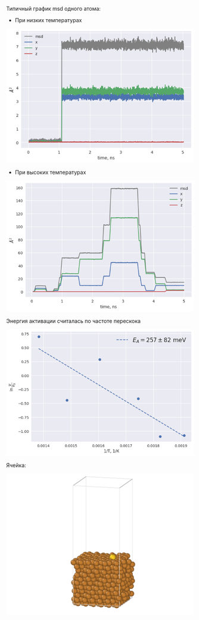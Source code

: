 
Типичный график msd одного атома:
- При низких температурах

![](../Images/msd_low.png)

- При высоких температурах

![](../Images/msd_high.png)

Энергия активации считалась по частоте перескока

![](../Images/eact_Au_on_Cu.png)

Ячейка:

![](../Images/md_eact_one_Au_sim_cell.png)